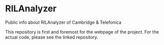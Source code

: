 RILAnalyzer
===========

Public info about RILAnalyzer of Cambridge &amp; Telefonica

This repository is first and foremost for the webpage of the project. For the
actual code, please see the linked repository.
